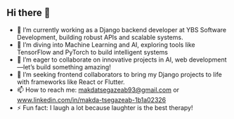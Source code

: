 ## Hi there 👋

- 🔭 I’m currently working as a Django backend developer at YBS Software Development, building robust APIs and scalable systems.
- 🌱 I’m diving into Machine Learning and AI, exploring tools like TensorFlow and PyTorch to build intelligent systems
- 👯 I’m eager to collaborate on innovative projects in AI, web development—let’s build something amazing!
- 🤔 I’m seeking frontend collaborators to bring my Django projects to life with frameworks like React or Flutter.
- 📫 How to reach me: makdatsegazeab93@gmail.com or www.linkedin.com/in/makda-tsegazeab-1b1a02326
- ⚡ Fun fact: I laugh a lot because laughter is the best therapy!
